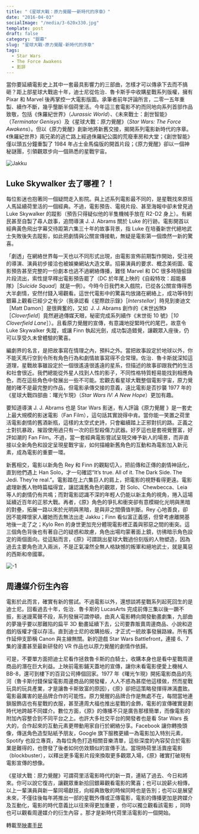 ```yaml
---
title: "《星球大戰：原力覺醒──新時代的序章》"
date: "2016-04-03"
socialImage: "/media/3-620x330.jpg"
template: post
draft: false
category: "銀幕"
slug: "星球大戰-原力覺醒-新時代的序章"
tags:
  - Star Wars
  - The Force Awakens
  - 影評
---
```


當你要延續電影史上其中一套最具影響力的三部曲，怎樣才可以傳承下去而不搞砸？距上部星球大戰逾十年，迪士尼從佐治．魯卡斯手中收購星戰系列版權，擁有 Pixar 和 Marvel 後再掌控一大電影版圖。承筆者前年評論所言，二零一五年重製、續作不斷，幾乎壟斷半個荷里活。今年這三套電影不約而同地向系列首部作品致敬，包括《侏羅紀世界》（_Jurassic World_）、《未來戰士：創世智能》 （_Terminator Genisys_）及《星球大戰：原力覺醒》（_Star Wars: The Force Awakens_）。但以《原力覺醒》創新地將新舊交接，揭開系列電影新時代的序章。《侏羅紀世界》兩兄弟的逃亡路上經過侏羅紀公園的荒廢車房和大堂；《創世智能》僅以頭五分鐘重製了 1984 年占士金馬倫版的開首片段；《原力覺醒》卻以一個神秘謎團，引領觀眾步向一個熟悉的星戰宇宙。

![Jakku](/media/5.jpg)

## **Luke Skywalker** **去了哪裡？！**

每位影迷也抱著同一個疑問走入影院。與上述系列電影最不同的，是星戰找來原班人馬延續荷里活的一個經典。不過，電影預告、電視片段、甚至海報中卻未曾見過 Luke Skywalker 的蹤影（預告只得疑似他的半隻機械手放在 R2-D2 身上）。有網民甚至自製了尋人啟事，追問導演 J. J. Abrams 關於 Luke 的行跡。電影開首以經典黃色飛出字幕交待距第六集三十年的故事背景，指 Luke 在培養新世代絕地武士失敗後失去蹤影，如此把劇情與公關宣傳接軌，無疑是電影第一個煥然一新的驚喜。

「劇透」在網絡世界每一天也以不同形式出現，由電影宣佈前期製作開始，受注視的導演、演員初步接洽也被娛樂網站大造文章。招募演員的要求、概念美術圖、電影預告甚至完整的一份劇本也逃不過網絡傳播，難怪 Marvel 和 DC 很多時隨偷錄片段流出，索性提早釋出電影預告罷了（DC 於年尾上映的《自殺特攻：超能暴隊》［_Suicide Squad_］就是一例）。今時今日我們未入戲院，已從各公關宣傳得悉大半劇情，安然付錢入場觀看。這世代電影中的驚喜均放諸在網絡上，成功等待到銀幕上觀看已經少之有少（我承認看《星際啟示錄》［_Interstellar_］時見到麥迪文［Matt Damon］是很興奮的，又如  J. J. Abrams 創作的《末世凶煞》［_Cloverfield_］竟然避過傳媒天眼，秘密完成系列續作《末世街 10 號》［_10 Cloverfield Lane_］）。且看原力覺醒的宣傳，有意識地捉緊時代的尾巴，故意令 Luke Skywalker 失蹤，或讓 Finn 執起光劍，成功製造錯覺，讓觀眾入座後，仍可以享受久未曾體驗的驚喜。

編劇界的名言，是把故事寫在情理之內，預料之外。當把故事設定於地球以外，你不能天馬行空到令所有角色行為和劇情故事寫得不合常理。佐治．魯卡斯就深知這道理，星戰故事雖設定於一個很遙遠很遙遠的星系，但描述的故事卻跟我們的生活和社會很近。我們總能從外星人找到人性的影子，不同性格特質輕易能找到相應角色，而在這些角色中發展出一些不可能。宏觀去看星球大戰整個電影宇宙，原力覺醒的確不是最完整的作品，但電影承傳交接的意義，遠比電影是否抄襲 1977 年的《星球大戰四部曲：曙光乍現》（_Star Wars IV: A New Hope_）更加有趣。

要知道導演 J. J. Abrams 也是 Star Wars 影迷，有人評論《原力覺醒 》是一套史上最大規模的影迷電影（Fan Film），這句話其實說得中肯。當你能一笑置之荷里活電影劇情的舊酒新瓶，這樣的太空式史詩，只會繼續踏上正邪對抗的路。正義之士對抗暴政，摧毀使用過只有一次的巨型殺傷力武器。好歹這也是套視覺豐富，好評如潮的 Fan Film。不過，當一套經典電影嘗試呈現交棒予新人的場景，而非直接以全新角色和設定呈現星戰宇宙，如何描繪新舊角色的互動和為電影加入新元素，成為電影的重要一環。

新舊相交，電影以新角色 Rey 和 Finn 的觀點切入，把前傳和正傳的劇情神話化，直到他們遇上 Han Solo，才一句確認“It’s true. All of it. The Dark Side. The Jedi. They’re real.”。電影踏在上六集巨人的肩上，把電影的視野看得更遠。電影處理新舊人物時篇幅得宜，讓認識舊角色的觀眾，對 Solo、Chewbecca、Leia 等人的劇情仍有共鳴；而對電影認識不深的年輕人仍能以新主角的視角，捲入這場延續近百年的正邪大戰。再者，《原》角色的爭扎和衝突卻有意模糊化光明與黑暗的對壘，拓展一路以來於光明與黑暗，是與非之間價值判斷。Rey 心地善良，卻因不能釋懷家人離她而去無法出走 Jakku；Finn 看似富正義感，但曾考慮離開基地後一走了之；Kylo Ren 的身世更加充分體現電影裡正義與邪惡之間的衝突。這三個角色背後也有著自己的疑惑和故慮，角色出場均蒙著面上鏡，彷彿暗示角色設定的兩個面向。從這點而言，《原》可謂跳出星球大戰過份刻版的人物塑造，因為過去主要角色流入兩派，不是正氣凜然全無人格缺憾的叛軍和絕地武士，就是萬惡的西斯和帝國軍。

![-1](/media/1.jpg)

## **周邊媒介衍生內容**

電影於此而言，確實有新的嘗試。不過電影以外，還想談將星戰系列起死回生的是迪士尼。回看過去十年，佐治．魯卡斯的 LucasArts 完成前傳三集以後一蹶不振，影迷謾罵聲不段，系列發展可謂停頓，由真人電影轉向開發動畫劇集，九部曲的夢幾乎要以那難陷的扁平 3D 動畫延續下去，公司要靠販賣周邊商品、小說和遊戲的版權才僅以存活。直到迪士尼的收購拍板，才正式一統故事發展路線。所有舊作延伸支節稱 Canon 與主線無關。新的遊戲 Star Wars Battlefront，連接 6、7 集的漫畫甚至最新研發的 VR 作品也以原力覺醒的劇情作依歸。

可是，不要單方面把迪士尼看作拯救魯卡斯的白騎士，收購本身也是看中星戰周邊商品的潛在巨大利益。上映前電影鋪天蓋地的宣傳，讓你未看電影便愛上機械人 BB-8，還可到樓下的百貨公司捧個回家。1977 年《曙光乍現》開拓電影商品的先河（魯卡斯付錢保留電影周邊商品的開發權，人人不惑為甚麼他這樣做，然而星戰玩具的玩具產業，才是讓魯卡斯致富的原因），《原》卻把這策略發揮得淋漓盡致。電影最厲害的是品牌合作的可能性。原力覺醒的品牌合作是無處不在，每間當地連鎖服飾店也有星戰的衣服，甚至連周大福也推出星戰的金飾，電影的宣傳確實是劃時代地跨越不同媒介。數位方面，《原》的傳播不只是廣告那樣簡單，而像電影的附加內容整合到不同平台之上。也許大多社交平台的開發者也是看 Star Wars 長大的，合作起來的互動元素更帶動用家自行於網絡分享。Facebook 讓你轉換頭像，傳送角色造型貼紙予朋友，Google 旗下服務更續一為電影加入特別元素，Spotify 也設立專頁，為每位角色打造相關音樂清單，這些深度的內容契合於電影業是難得的，也啓發了後者如何仿效類似的宣傳手法。當現時荷里活賣座電影（blockbuster），以釋出更多電影片段來換取更多觀眾入場，《原》確實打破現有電影宣傳的想像。

《星球大戰：原力覺醒》可謂荷里活電影時代的新一頁，連結了過去、今日和將來。你可以說它復古，讓觀眾重新拾回銀幕觀看電影的驚喜；也可以說薪火相傳，以上一輩演員與新一輩同場獻技，向經典致敬的時候同時也是告別；也可以是展望未來，不僅往後每年將推出一部的星戰外傳或正傳電影，電影的傳播更加是跨媒介及互動化，電影的時代意義比以往來得更加重要 ，你可以獨立觀看該電影 ，同時也可以觀看周邊媒介的衍生內容 。那才是新時代荷里活電影的一個開始。

轉載至[映畫手民](http://www.cinezen.hk/?p=5991)
